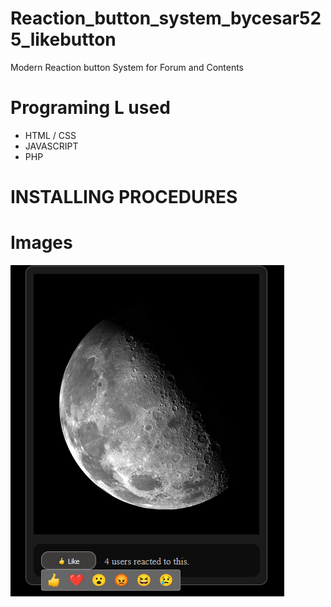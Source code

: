 # Reaction_button_system_bycesar525_likebutton
Modern Reaction button System for Forum and Contents

# Programing L used
* HTML / CSS
* JAVASCRIPT
* PHP 

# INSTALLING PROCEDURES


# Images
![Scheme](likeButton.PNG)